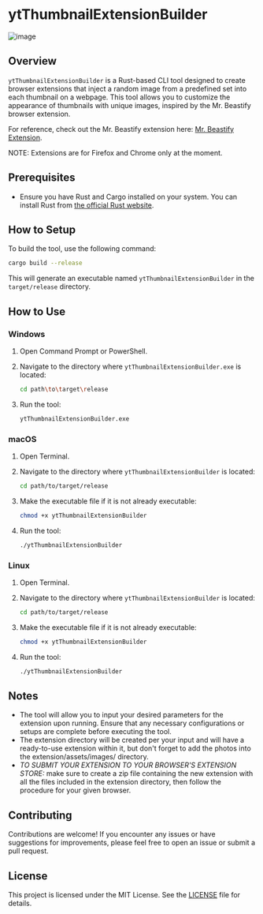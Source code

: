 
# ytThumbnailExtensionBuilder
![image](https://github.com/user-attachments/assets/de83575e-bbbb-49e3-9b29-a4c65849cc33)

## Overview

`ytThumbnailExtensionBuilder` is a Rust-based CLI tool designed to create browser extensions that inject a random image from a predefined set into each thumbnail on a webpage. This tool allows you to customize the appearance of thumbnails with unique images, inspired by the Mr. Beastify browser extension.

For reference, check out the Mr. Beastify extension here: [Mr. Beastify Extension](https://chromewebstore.google.com/detail/youtube-mrbeastify/dbmaeobgdodeimjdjnkipbfhgeldnmeb).

NOTE: Extensions are for Firefox and Chrome only at the moment.

## Prerequisites

- Ensure you have Rust and Cargo installed on your system. You can install Rust from [the official Rust website](https://www.rust-lang.org/tools/install).

## How to Setup

To build the tool, use the following command:

```bash
cargo build --release
```

This will generate an executable named `ytThumbnailExtensionBuilder` in the `target/release` directory.

## How to Use

### Windows

1. Open Command Prompt or PowerShell.
2. Navigate to the directory where `ytThumbnailExtensionBuilder.exe` is located:

   ```bash
   cd path\to\target\release
   ```

3. Run the tool:

   ```bash
   ytThumbnailExtensionBuilder.exe
   ```

### macOS

1. Open Terminal.
2. Navigate to the directory where `ytThumbnailExtensionBuilder` is located:

   ```bash
   cd path/to/target/release
   ```

3. Make the executable file if it is not already executable:

   ```bash
   chmod +x ytThumbnailExtensionBuilder
   ```

4. Run the tool:

   ```bash
   ./ytThumbnailExtensionBuilder
   ```

### Linux

1. Open Terminal.
2. Navigate to the directory where `ytThumbnailExtensionBuilder` is located:

   ```bash
   cd path/to/target/release
   ```

3. Make the executable file if it is not already executable:

   ```bash
   chmod +x ytThumbnailExtensionBuilder
   ```

4. Run the tool:

   ```bash
   ./ytThumbnailExtensionBuilder
   ```

## Notes

- The tool will allow you to input your desired parameters for the extension upon running. Ensure that any necessary configurations or setups are complete before executing the tool.
- The extension directory will be created per your input and will have a ready-to-use extension within it, but don't forget to add the photos into the extension/assets/images/ directory.
- *TO SUBMIT YOUR EXTENSION TO YOUR BROWSER'S EXTENSION STORE:* make sure to create a zip file containing the new extension with all the files included in the extension directory, then follow the procedure for your given browser.

## Contributing

Contributions are welcome! If you encounter any issues or have suggestions for improvements, please feel free to open an issue or submit a pull request.

## License

This project is licensed under the MIT License. See the [LICENSE](LICENSE) file for details.
